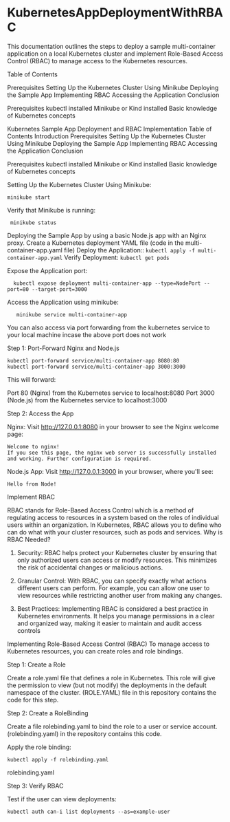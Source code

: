 # KubernetesAppDeploymentWithRBAC
This documentation outlines the steps to deploy a sample multi-container application on a local Kubernetes cluster and implement Role-Based Access Control (RBAC) to manage access to the Kubernetes resources.

Table of Contents

Prerequisites
Setting Up the Kubernetes Cluster
Using Minikube
Deploying the Sample App
Implementing RBAC
Accessing the Application
Conclusion


Prerequisites
    kubectl installed
    Minikube or Kind installed
    Basic knowledge of Kubernetes concepts

Kubernetes Sample App Deployment and RBAC Implementation
Table of Contents
Introduction
Prerequisites
Setting Up the Kubernetes Cluster
Using Minikube
Deploying the Sample App
Implementing RBAC
Accessing the Application
Conclusion

Prerequisites
    kubectl installed
    Minikube or Kind installed
    Basic knowledge of Kubernetes concepts

Setting Up the Kubernetes Cluster Using Minikube:
  ```
  minikube start
 ```
Verify that Minikube is running:
```
 minikube status
```

Deploying the Sample App by using a basic Node.js app with an Nginx proxy.
 Create a Kubernetes deployment YAML file (code in the multi-container-app.yaml file)
 Deploy the Application::
    ```
     kubectl apply -f multi-container-app.yaml
    ```
  Verify Deployment:
    ```
     kubectl get pods
    ```

Expose the Application port:
   ```
     kubectl expose deployment multi-container-app --type=NodePort --port=80 --target-port=3000
   ```
Access the Application using minikube:
 ```
    minikube service multi-container-app
 ```
You can also access via port forwarding from the kubernetes service to your local machine incase the above port does not work 

Step 1: Port-Forward Nginx and Node.js
   ```
kubectl port-forward service/multi-container-app 8080:80
kubectl port-forward service/multi-container-app 3000:3000
   ```
This will forward:

Port 80 (Nginx) from the Kubernetes service to localhost:8080
Port 3000 (Node.js) from the Kubernetes service to localhost:3000

Step 2: Access the App

Nginx: Visit http://127.0.0.1:8080 in your browser to see the Nginx welcome page:
   ```
Welcome to nginx!
If you see this page, the nginx web server is successfully installed and working. Further configuration is required.
   ```

Node.js App: Visit http://127.0.0.1:3000 in your browser, where you'll see:
   ```
Hello from Node!
   ```

Implement RBAC

RBAC stands for Role-Based Access Control which is a method of regulating access to resources in a system based on the roles of individual users within an organization. In Kubernetes, RBAC allows you to define who can do what with your cluster resources, such as pods and services.
Why is RBAC Needed?
  1) Security: RBAC helps protect your Kubernetes cluster by ensuring that only authorized users can access or modify resources. This minimizes the risk of accidental changes or malicious actions.

  2) Granular Control: With RBAC, you can specify exactly what actions different users can perform. For example, you can allow one user to view resources while restricting another user from making any changes.

  3)  Best Practices: Implementing RBAC is considered a best practice in Kubernetes environments. It helps you manage permissions in a clear and organized way, making it easier to maintain and audit access controls

Implementing Role-Based Access Control (RBAC)
To manage access to Kubernetes resources, you can create roles and role bindings.

Step 1: Create a Role

Create a role.yaml file that defines a role in Kubernetes. This role will give the permission to view (but not modify) the deployments in the default namespace of the cluster. (ROLE.YAML) file in this repository contains the code for this step.

Step 2: Create a RoleBinding

Create a file rolebinding.yaml to bind the role to a user or service account. (rolebinding.yaml) in the repository contains this code.

Apply the role binding:
   ```
kubectl apply -f rolebinding.yaml
   ```
rolebinding.yaml

Step 3: Verify RBAC

Test if the user can view deployments:
 ```
kubectl auth can-i list deployments --as=example-user
 ```








